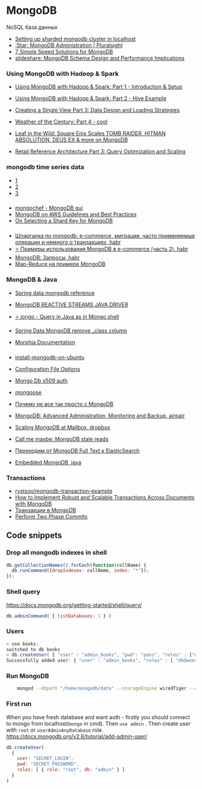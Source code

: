 # MongoDB
NoSQL база данных

 - [Setting up sharded mongodb cluster in localhost](http://www.javacodegeeks.com/2015/02/setting-up-sharded-mongodb-cluster-in-localhost.html)
 - [:Star: MongoDB Administration | Pluralsight](https://www.pluralsight.com/courses/mongodb-administration)
 - [7 Simple Speed Solutions for MongoDB](https://www.sitepoint.com/7-simple-speed-solutions-mongodb/)
 - [slideshare: MongoDB Schema Design and Performance Implications](https://www.slideshare.net/slideshow/embed_code/63344065)

### Using MongoDB with Hadoop & Spark
 - [Using MongoDB with Hadoop & Spark: Part 1 - Introduction & Setup](https://www.mongodb.com/blog/post/using-mongodb-hadoop-spark-part-1-introduction-setup)
 - [Using MongoDB with Hadoop & Spark: Part 2 - Hive Example](https://www.mongodb.com/blog/post/using-mongodb-hadoop-spark-part-2-hive-example)
 - [Creating a Single View Part 3: Data Design and Loading Strategies](https://www.mongodb.com/blog/post/creating-single-view-part-3-data-design-and-loading-strategies)
 - [Weather of the Century: Part 4 - cool](https://www.mongodb.com/blog/post/weather-century-part-4)

 - [Leaf in the Wild: Square Enix Scales TOMB RAIDER, HITMAN ABSOLUTION, DEUS EX & more on MongoDB](https://www.mongodb.com/blog/post/leaf-in-the-wild-square-enix-scales-tomb-raider-hitman-absolution-deus-ex-and-more-on-mongodb)
 - [Retail Reference Architecture Part 3: Query Optimization and Scaling](https://www.mongodb.com/blog/post/retail-reference-architecture-part-3-query-optimization-and-scaling)

### mongodb time series data
 - [1](http://blog.mongodb.org/post/65517193370/schema-design-for-time-series-data-in-mongodb)
 - [2](https://www.mongodb.com/presentations/mongodb-time-series-data-part-2-analyzing-time-series-data-using-aggregation-framework)
 - [3](https://www.mongodb.com/presentations/mongodb-time-series-data-part-3-sharding)

###
 - [mongochef - MongoDB gui](http://3t.io/blog/mongodb-aggregation-queries-easily-mongochef/)
 - [MongoDB on AWS Guidelines and Best Practices ](http://d0.awsstatic.com/whitepapers/AWS_NoSQL_MongoDB.pdf)
 - [On Selecting a Shard Key for MongoDB](https://www.mongodb.com/blog/post/on-selecting-a-shard-key-for-mongodb)

###
 - [Шпаргалка по mongodb: e-commerce, миграция, часто применяемые операции и немного о транзакциях, habr](http://habrahabr.ru/post/259219/)
 - [:star: Примеры использования MongoDB в e-commerce (часть 2), habr](http://habrahabr.ru/post/260291/)
 - [MongoDB: Запросы, habr](http://habrahabr.ru/post/134590/)
 - [Map-Reduce на примере MongoDB](http://habrahabr.ru/post/184130/)

### MongoDB & Java
 - [Spring data mongodb reference](http://docs.spring.io/spring-data/mongodb/docs/current/reference/html/)
 - [MongoDB REACTIVE STREAMS JAVA DRIVER](http://mongodb.github.io/mongo-java-driver-reactivestreams/1.2/getting-started/quick-tour-primer/)
 - [:star: jongo - Query in Java as in Mongo shell](http://jongo.org/)

 - [Spring Data MongoDB remove _class column](http://www.mkyong.com/mongodb/spring-data-mongodb-remove-_class-column/)
 - [Morphia Documentation](http://mongodb.github.io/morphia/1.2/)

###
 - [install-mongodb-on-ubuntu](http://docs.mongodb.org/manual/tutorial/install-mongodb-on-ubuntu/)
 - [Configuration File Options](http://docs.mongodb.org/manual/reference/configuration-options/#dbpath)
 - [Mongo Db x509 auth](http://docs.mongodb.org/manual/tutorial/configure-x509-client-authentication/#x509-client-authentication)
 - [mongoose](https://github.com/Automattic/mongoose)
 - [Почему не все так просто с MongoDB](http://habrahabr.ru/post/265747/)
 - [MongoDB: Advanced Administration, Monitoring and Backup, airpair](https://www.airpair.com/mongodb/posts/mongodb-advanced-administration-mon-and-backup)
 - [Scaling MongoDB at Mailbox, dropbox](https://blogs.dropbox.com/tech/2013/09/scaling-mongodb-at-mailbox/)
 - [Call me maybe: MongoDB stale reads](https://aphyr.com/posts/322-call-me-maybe-mongodb-stale-reads)
 - [Переходим от MongoDB Full Text к ElasticSearch](http://habrahabr.ru/company/likeastore/blog/223109/)

 - [Embedded MongoDB, java](https://github.com/flapdoodle-oss/de.flapdoodle.embed.mongo)

### Transactions
 - [rystsov/mongodb-transaction-example](https://github.com/rystsov/mongodb-transaction-example)
 - [How to Implement Robust and Scalable Transactions Across Documents with MongoDB](https://dzone.com/articles/how-implement-robust-and)
 - [Транзакции в MongoDB](https://habrahabr.ru/post/153321/)
 - [Perform Two Phase Commits](https://docs.mongodb.org/manual/tutorial/perform-two-phase-commits/)

## Code snippets

### Drop all mongodb indexes in shell
```js
db.getCollectionNames().forEach(function(collName) {
  db.runCommand({dropIndexes: collName, index: "*"});
});
```

### Shell query
https://docs.mongodb.org/getting-started/shell/query/
```js
db.adminCommand( { listDatabases: 1 } )
```

### Users

```js
> use books;
switched to db books
> db.createUser( { "user" : "admin_books", "pwd": "pass", "roles" : ["dbOwner"] } )
Successfully added user: { "user" : "admin_books", "roles" : [ "dbOwner" ] }
```

### Run MongoDB
```bash
    mongod --dbpath "/home/mongodb/data" --storageEngine wiredTiger --config "/home/mongodb/mongodb.conf" --logpath "/home/mongodb/logs/main.log" --fork --bind_ip 0.0.0.0
```

### First run
When you have fresh database and want auth - firstly you should connect to mongo from localhost(`mongo` in cmd).
Then `use admin` . Then create user with `root` or `userAdminAnyDatabase` role.
https://docs.mongodb.org/v2.6/tutorial/add-admin-user/

```js
db.createUser(
  {
    user: "SECRET_LOGIN",
    pwd: "SECRET_PASSWORD",
    roles: [ { role: "root", db: "admin" } ]
  }
)
```

